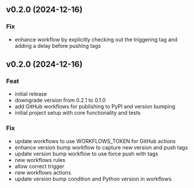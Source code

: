 ## v0.2.0 (2024-12-16)

### Fix

- enhance workflow by explicitly checking out the triggering tag and adding a delay before pushing tags

## v0.2.0 (2024-12-16)

### Feat

- initial release
- downgrade version from 0.2.1 to 0.1.0
- add GitHub workflows for publishing to PyPI and version bumping
- initial project setup with core functionality and tests

### Fix

- update workflows to use WORKFLOWS_TOKEN for GitHub actions
- enhance version bump workflow to capture new version and push tags
- update version bump workflow to use force push with tags
- new workflows rules
- allow correct trigger
- new workflows actions
- update version bump condition and Python version in workflows
